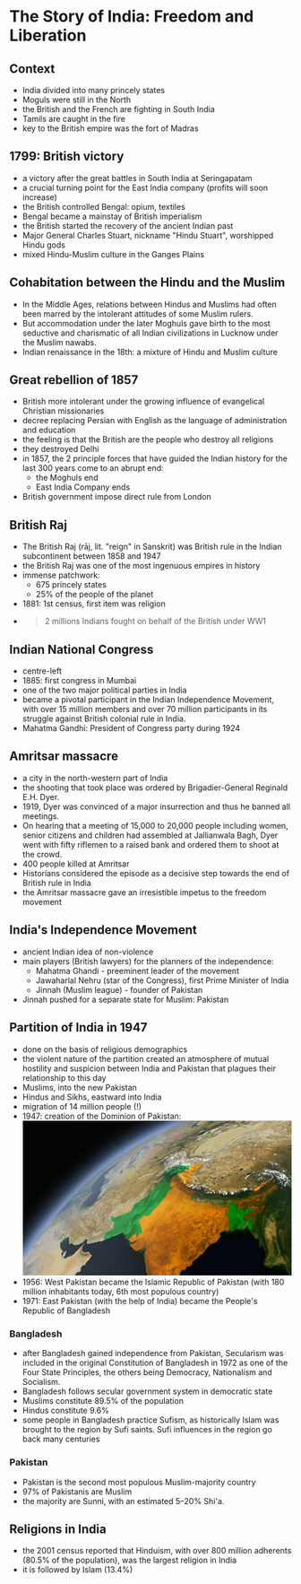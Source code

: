 # The Story of India: Freedom and Liberation

## Context
* India divided into many princely states
* Moguls were still in the North
* the British and the French are fighting in South India
* Tamils are caught in the fire
* key to the British empire was the fort of Madras

## 1799: British victory
* a victory after the great battles in South India at Seringapatam
* a crucial turning point for the East India company (profits will soon increase)
* the British controlled Bengal: opium, textiles
* Bengal became a mainstay of British imperialism
* the British started the recovery of the ancient Indian past
* Major General Charles Stuart, nickname "Hindu Stuart", worshipped Hindu gods
* mixed Hindu-Muslim culture in the Ganges Plains

## Cohabitation between the Hindu and the Muslim
* In the Middle Ages, relations between Hindus and Muslims had often been marred by the intolerant attitudes of some Muslim rulers.
* But accommodation under the later Moghuls gave birth to the most seductive and charismatic of all Indian civilizations in Lucknow under the Muslim nawabs.
* Indian renaissance in the 18th: a mixture of Hindu and Muslim culture

## Great rebellion of 1857
* British more intolerant under the growing influence of evangelical Christian missionaries
* decree replacing Persian with English as the language of administration and education 
* the feeling is that the British are the people who destroy all religions
* they destroyed Delhi
* in 1857, the 2 principle forces that have guided the Indian history for the last 300 years come to an abrupt end:
  * the Moghuls end
  * East India Company ends
* British government impose direct rule from London 

## British Raj
* The British Raj (rāj, lit. "reign" in Sanskrit) was British rule in the Indian subcontinent between 1858 and 1947
* the British Raj was one of the most ingenuous empires in history
* immense patchwork: 
  * 675 princely states
  * 25% of the people of the planet
* 1881: 1st census, first item was religion
* > 2 millions Indians fought on behalf of the British under WW1

## Indian National Congress
* centre-left
* 1885: first congress in Mumbai
* one of the two major political parties in India
* became a pivotal participant in the Indian Independence Movement, with over 15 million members and over 70 million participants in its struggle against British colonial rule in India.
* Mahatma Gandhi: President of Congress party during 1924

## Amritsar massacre
* a city in the north-western part of India
* the shooting that took place was ordered by Brigadier-General Reginald E.H. Dyer.
* 1919, Dyer was convinced of a major insurrection and thus he banned all meetings. 
* On hearing that a meeting of 15,000 to 20,000 people including women, senior citizens and children had assembled at Jallianwala Bagh, Dyer went with fifty riflemen to a raised bank and ordered them to shoot at the crowd.
* 400 people killed at Amritsar
* Historians considered the episode as a decisive step towards the end of British rule in India
* the Amritsar massacre gave an irresistible impetus to the freedom movement

## India's Independence Movement
* ancient Indian idea of non-violence
* main players (British lawyers) for the planners of the independence:
  * Mahatma Ghandi - preeminent leader of the movement
  * Jawaharlal Nehru (star of the Congress),  first Prime Minister of India
  * Jinnah (Muslim league) - founder of Pakistan
* Jinnah pushed for a separate state for Muslim: Pakistan

## Partition of India in 1947
* done on the basis of religious demographics
* the violent nature of the partition created an atmosphere of mutual hostility and suspicion between India and Pakistan that plagues their relationship to this day
* Muslims, into the new Pakistan
* Hindus and Sikhs, eastward into India
* migration of 14 million people (!)
* 1947: creation of the Dominion of Pakistan: ![map](muslim_pakistan.jpg)
* 1956: West Pakistan became the Islamic Republic of Pakistan (with 180 million inhabitants today, 6th most populous country)
* 1971: East Pakistan (with the help of India) became the People's Republic of Bangladesh

### Bangladesh
* after Bangladesh gained independence from Pakistan, Secularism was included in the original Constitution of Bangladesh in 1972 as one of the Four State Principles, the others being Democracy, Nationalism and Socialism.
* Bangladesh follows secular government system in democratic state
* Muslims constitute 89.5% of the population
* Hindus constitute 9.6%
* some people in Bangladesh practice Sufism, as historically Islam was brought to the region by Sufi saints. Sufi influences in the region go back many centuries

### Pakistan
* Pakistan is the second most populous Muslim-majority country
* 97% of Pakistanis are Muslim
* the majority are Sunni, with an estimated 5–20% Shi'a.

## Religions in India
* the 2001 census reported that Hinduism, with over 800 million adherents (80.5% of the population), was the largest religion in India
* it is followed by Islam (13.4%)
